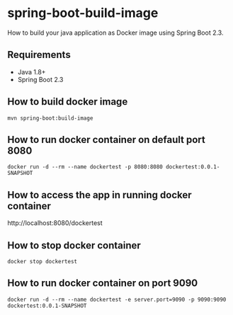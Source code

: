 # spring-boot-build-image
How to build your java application as Docker image using Spring Boot 2.3.

## Requirements
- Java 1.8+
- Spring Boot 2.3

## How to build docker image
```
mvn spring-boot:build-image
```

## How to run docker container on default port 8080
```
docker run -d --rm --name dockertest -p 8080:8080 dockertest:0.0.1-SNAPSHOT
```

## How to access the app in running docker container
http://localhost:8080/dockertest

## How to stop docker container
```
docker stop dockertest
```

## How to run docker container on port 9090
```
docker run -d --rm --name dockertest -e server.port=9090 -p 9090:9090 dockertest:0.0.1-SNAPSHOT
```
